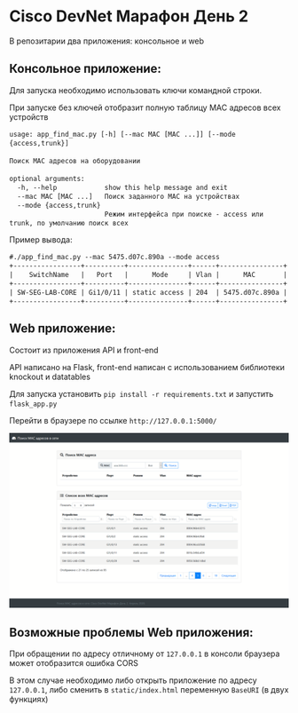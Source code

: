 Cisco DevNet Марафон День 2
=======================

В репозитарии два приложения: консольное и web

Консольное приложение:
-----------------------

Для запуска необходимо использовать ключи командной строки.

При запуске без ключей отобразит полную таблицу MAC адресов всех устройств

```
usage: app_find_mac.py [-h] [--mac MAC [MAC ...]] [--mode {access,trunk}]

Поиск MAC адресов на оборудовании

optional arguments:
  -h, --help            show this help message and exit
  --mac MAC [MAC ...]   Поиск заданного MAC на устройствах
  --mode {access,trunk}
                        Режим интерфейса при поиске - access или trunk, по умолчанию поиск всех
```

Пример вывода:

```
#./app_find_mac.py --mac 5475.d07c.890a --mode access
+-----------------+----------+---------------+------+----------------+
|    SwitchName   |   Port   |      Mode     | Vlan |      MAC       |
+-----------------+----------+---------------+------+----------------+
| SW-SEG-LAB-CORE | Gi1/0/11 | static access | 204  | 5475.d07c.890a |
+-----------------+----------+---------------+------+----------------+
```


Web приложение:
-----------------------

Состоит из приложения API и front-end

API написано на Flask, front-end написан с использованием библиотеки knockout и datatables

Для запуска установить `pip install -r requirements.txt` и запустить `flask_app.py`

Перейти в браузере по ссылке `http://127.0.0.1:5000/`

![Экран приложения](/img/screen.PNG?raw=true)

Возможные проблемы Web приложения:
-----------------------

При обращении по адресу отличному от `127.0.0.1` в консоли браузера может отобразится ошибка CORS

В этом случае необходимо либо открыть приложение по адресу `127.0.0.1`, либо сменить в `static/index.html` переменную `BaseURI` (в двух функциях)